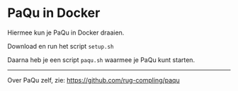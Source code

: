 # PaQu in Docker #

Hiermee kun je PaQu in Docker draaien.

Download en run het script `setup.sh`

Daarna heb je een script `paqu.sh` waarmee je PaQu kunt starten.

* * * * *

Over PaQu zelf, zie:
https://github.com/rug-compling/paqu

